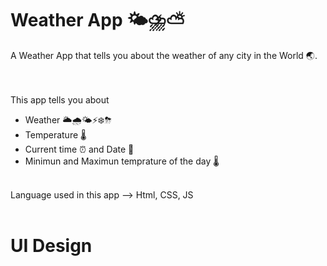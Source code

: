 # Weather App 🌤⛈⛅️
A Weather App that tells you about the weather of any city in the World 🌏.
<br>
<br>
<br>

This app tells you about
<ul>
  <li>Weather 🌥🌧🌤⚡️❄️⛈</li>
  <li>Temperature 🌡</li>
  <li>Current time ⏰  and Date 📆</li>
   <li>Minimun and Maximun temprature of the day 🌡</li>
</ul>
<br>
Language used in this app --> Html, CSS, JS

<br>
<br>

# UI Design

